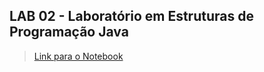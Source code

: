 ## LAB 02 - Laboratório em Estruturas de Programação Java
> [Link para o Notebook](https://github.com/lucaseduoli/mc322/blob/main/lab02/notebook/lab02-java-estruturas-ra182333.ipynb)
